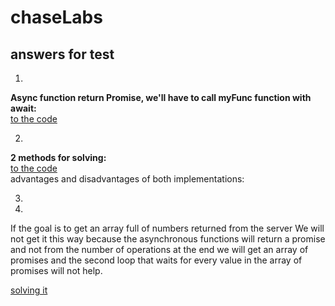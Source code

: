 # chaseLabs

## answers for test

1)
**Async function return Promise, we'll have to call myFunc function with await:**\
[to the code](https://github.com/orabenesh/chaseLabs/blob/6679c00fe9832e312600be1a347dd021a1daf3fd/answer1.tsx#L14)

2)
**2 methods for solving:**\
[to the code](https://github.com/orabenesh/chaseLabs/blob/9eee7d5e0cde06c28193c9b79f355349ee786907/answer2.tsx)\
advantages and disadvantages of both implementations:

3)

4)
If the goal is to get an array full of numbers returned from the server
We will not get it this way because the asynchronous functions will return a promise and not from the number of operations at the end we will get an array of promises and the second loop that waits for every value in the array of promises will not help.

[solving it]()

